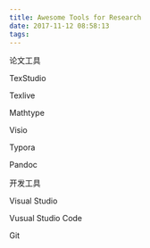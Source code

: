 ```yaml
---
title: Awesome Tools for Research
date: 2017-11-12 08:58:13
tags:
---
```


论文工具

TexStudio

Texlive

Mathtype

Visio

Typora

Pandoc

开发工具

Visual Studio

Vusual Studio Code

Git
